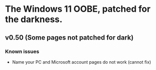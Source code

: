 # The Windows 11 OOBE, patched for the darkness.
## v0.50 (Some pages not patched for dark)

### Known issues

- Name your PC and Microsoft account pages do not work (cannot fix)
